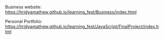Business website: https://hridyamathew.github.io/learning_fest/Business/index.html


Personal Portfolio: https://hridyamathew.github.io/learning_fest/JavaScript/FinalProject/index.html
